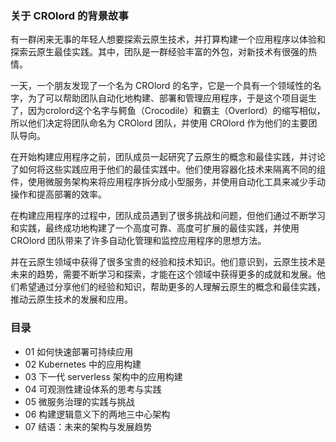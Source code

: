 
### 关于 CROlord 的背景故事
  有一群闲来无事的年轻人想要探索云原生技术，并打算构建一个应用程序以体验和探索云原生最佳实践。其中，团队是一群经验丰富的外包，对新技术有很强的热情。

  一天，一个朋友发现了一个名为 CROlord 的名字，它是一个具有一个领域性的名字，为了可以帮助团队自动化地构建、部署和管理应用程序，于是这个项目诞生了，因为crolord这个名字与鳄鱼（Crocodile）和霸主（Overlord）的缩写相似，所以他们决定将团队命名为 CROlord 团队，并使用 CROlord 作为他们的主要团队导向。

  在开始构建应用程序之前，团队成员一起研究了云原生的概念和最佳实践，并讨论了如何将这些实践应用于他们的最佳实践中。他们使用容器化技术来隔离不同的组件，使用微服务架构来将应用程序拆分成小型服务，并使用自动化工具来减少手动操作和提高部署的效率。

  在构建应用程序的过程中，团队成员遇到了很多挑战和问题，但他们通过不断学习和实践，最终成功地构建了一个高度可靠、高度可扩展的最佳实践，并使用 CROlord 团队带来了许多自动化管理和监控应用程序的思想方法。

  并在云原生领域中获得了很多宝贵的经验和技术知识。他们意识到，云原生技术是未来的趋势，需要不断学习和探索，才能在这个领域中获得更多的成就和发展。他们希望通过分享他们的经验和知识，帮助更多的人理解云原生的概念和最佳实践，推动云原生技术的发展和应用。
  
  
### 目录

- 01 如何快速部署可持续应用
- 02 Kubernetes 中的应用构建
- 03 下一代 serverless 架构中的应用构建
- 04 可观测性建设体系的思考与实践
- 05 微服务治理的实践与挑战
- 06 构建逻辑意义下的两地三中心架构
- 07 结语：未来的架构与发展趋势



